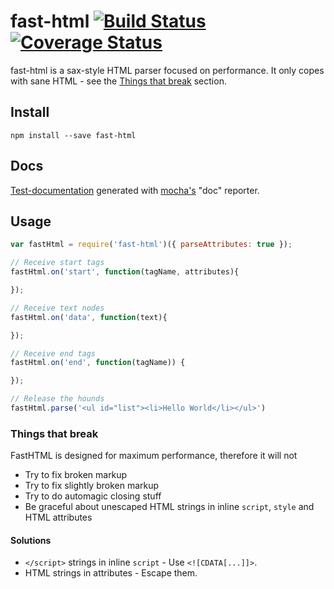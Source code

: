# fast-html [![Build Status][3]][4] [![Coverage Status][5]][6]
fast-html is a sax-style HTML parser focused on performance. It only copes with sane HTML - see the [Things that break](#things-that-break) section.


## Install

```shell
npm install --save fast-html
```

## Docs
[Test-documentation][7] generated with [mocha's][8] "doc" reporter.

## Usage

```js
var fastHtml = require('fast-html')({ parseAttributes: true });

// Receive start tags
fastHtml.on('start', function(tagName, attributes){

});

// Receive text nodes
fastHtml.on('data', function(text){

});

// Receive end tags
fastHtml.on('end', function(tagName)) {

});

// Release the hounds
fastHtml.parse('<ul id="list"><li>Hello World</li></ul>')

```

### Things that break
FastHTML is designed for maximum performance, therefore it will not

* Try to fix broken markup
* Try to fix slightly broken markup
* Try to do automagic closing stuff
* Be graceful about unescaped HTML strings in inline `script`, `style` and HTML attributes

#### Solutions
* `</script>` strings in inline `script` - Use `<![CDATA[...]]>`.
* HTML strings in attributes - Escape them.

[3]: https://img.shields.io/travis/nerdlabs/fast-html.svg
[4]: https://travis-ci.org/nerdlabs/fast-html
[5]: https://img.shields.io/coveralls/nerdlabs/fast-html.svg
[6]: https://coveralls.io/r/nerdlabs/fast-html
[7]: http://nerdlabs.github.io/fast-html/docs/
[8]: http://visionmedia.github.io/mocha/
